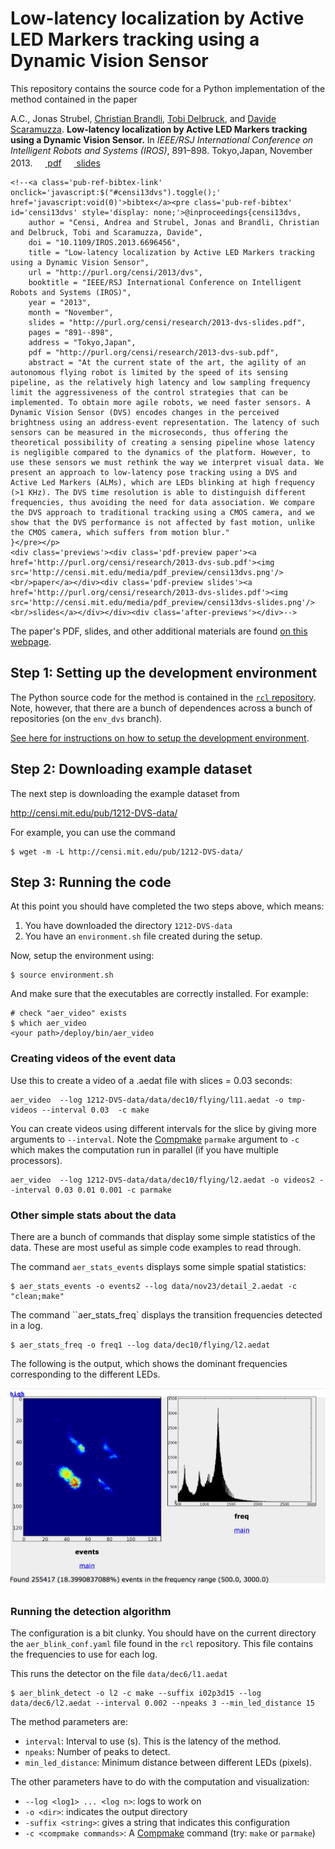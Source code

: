 # Low-latency localization by Active LED Markers tracking using a Dynamic Vision Sensor


This repository contains the source code 
for a Python implementation of the method
contained in the paper 

<div class='pub_ref_page'>
    <p class='pub-ref-short'><span class="author">A.C., Jonas Strubel, <a href='http://sensors.ini.uzh.ch/christian.html'>Christian Brandli</a>, <a href='http://www.ini.uzh.ch/~tobi'>Tobi Delbruck</a>, and <a href='https://sites.google.com/site/scarabotix/home'>Davide Scaramuzza</a>.</span>
    <span class="title" style='font-weight:bold'><strong>Low-latency localization by Active LED Markers tracking using a Dynamic Vision Sensor</strong>.</span>
    <span class="booktitle">In <em>IEEE/RSJ International Conference on Intelligent Robots and Systems (IROS)</em>, 891&ndash;898. Tokyo,Japan, November 2013.</span>
    <span class="links"><span class="pdf"><a href="http://purl.org/censi/research/2013-dvs-sub.pdf"><img style='border:0; height: 17px; margin-bottom:-6px'   width='16' src='http://censi.mit.edu/media/pdf.gif'/> pdf</a></span> <span class="slides"><a href="http://purl.org/censi/research/2013-dvs-slides.pdf"><img style='border:0; margin-bottom:-6px; height: 17px;'  src='http://censi.mit.edu/media/slides2.gif' width='16' /> slides</a></span></span>

    <!--<a class='pub-ref-bibtex-link' onclick='javascript:$("#censi13dvs").toggle();' href='javascript:void(0)'>bibtex</a><pre class='pub-ref-bibtex' id='censi13dvs' style='display: none;'>@inproceedings{censi13dvs,
        author = "Censi, Andrea and Strubel, Jonas and Brandli, Christian and Delbruck, Tobi and Scaramuzza, Davide",
        doi = "10.1109/IROS.2013.6696456",
        title = "Low-latency localization by Active LED Markers tracking using a Dynamic Vision Sensor",
        url = "http://purl.org/censi/2013/dvs",
        booktitle = "IEEE/RSJ International Conference on Intelligent Robots and Systems (IROS)",
        year = "2013",
        month = "November",
        slides = "http://purl.org/censi/research/2013-dvs-slides.pdf",
        pages = "891--898",
        address = "Tokyo,Japan",
        pdf = "http://purl.org/censi/research/2013-dvs-sub.pdf",
        abstract = "At the current state of the art, the agility of an autonomous flying robot is limited by the speed of its sensing pipeline, as the relatively high latency and low sampling frequency limit the aggressiveness of the control strategies that can be implemented. To obtain more agile robots, we need faster sensors. A Dynamic Vision Sensor (DVS) encodes changes in the perceived brightness using an address-event representation. The latency of such sensors can be measured in the microseconds, thus offering the theoretical possibility of creating a sensing pipeline whose latency is negligible compared to the dynamics of the platform. However, to use these sensors we must rethink the way we interpret visual data. We present an approach to low-latency pose tracking using a DVS and Active Led Markers (ALMs), which are LEDs blinking at high frequency (>1 KHz). The DVS time resolution is able to distinguish different frequencies, thus avoiding the need for data association. We compare the DVS approach to traditional tracking using a CMOS camera, and we show that the DVS performance is not affected by fast motion, unlike the CMOS camera, which suffers from motion blur."
    }</pre></p>
    <div class='previews'><div class='pdf-preview paper'><a href='http://purl.org/censi/research/2013-dvs-sub.pdf'><img src='http://censi.mit.edu/media/pdf_preview/censi13dvs.png'/><br/>paper</a></div><div class='pdf-preview slides'><a href='http://purl.org/censi/research/2013-dvs-slides.pdf'><img src='http://censi.mit.edu/media/pdf_preview/censi13dvs-slides.png'/><br/>slides</a></div></div><div class='after-previews'></div>-->
</div>



The paper's PDF, slides, and other additional materials are found [on this webpage][webpage].

[webpage]: http://purl.org/censi/2013/dvs

## Step 1: Setting up the development environment

The Python source code for the method is contained in the [``rcl`` repository](https://github.com/AndreaCensi/env_dvs). Note, however, that there are a bunch of dependences  across a bunch of repositories
(on the ``env_dvs`` branch). 

[See here for instructions on how to setup the development environment](README-development.md).

##  Step 2: Downloading example dataset

The next step is downloading the example dataset from

  <http://censi.mit.edu/pub/1212-DVS-data/>

For example, you can use the command

    $ wget -m -L http://censi.mit.edu/pub/1212-DVS-data/

##  Step 3: Running the code

At this point you should have completed the two steps above, which means:

1) You have downloaded the directory ``1212-DVS-data``
2) You have an ``environment.sh`` file created during the setup.

Now, setup the environment using:

    $ source environment.sh

And make sure that the executables are correctly installed. For example:

    # check "aer_video" exists
    $ which aer_video 
    <your path>/deploy/bin/aer_video


### Creating videos of the event data

Use this to create a video of a .aedat file with slices = 0.03 seconds:

    aer_video  --log 1212-DVS-data/data/dec10/flying/l11.aedat -o tmp-videos --interval 0.03  -c make

You can create videos using different intervals for the slice by giving more 
arguments to ``--interval``. Note the [Compmake][compmake] ``parmake`` argument to
``-c`` which makes the computation run in parallel (if you have multiple processors).

    aer_video  --log 1212-DVS-data/data/dec10/flying/l2.aedat -o videos2 --interval 0.03 0.01 0.001 -c parmake


[compmake]: http://andreacensi.github.io/compmake/

    

### Other simple stats about the data

There are a bunch of commands that display some simple statistics
of the data. These are most useful as simple code examples to read through.

The command ``aer_stats_events`` displays some simple spatial statistics:

    $ aer_stats_events -o events2 --log data/nov23/detail_2.aedat -c "clean;make"

<!--The command ``aer_simple_stats` displays ...

$ aer_simple_stats -o simple2 --log data/dec10/flying/l2.aedat -->

The command ``aer_stats_freq` displays the transition frequencies detected in a log.

    $ aer_stats_freq -o freq1 --log data/dec10/flying/l2.aedat 

The following is the output, which shows the dominant frequencies 
corresponding to the different LEDs.

<img src="aer_stats_freq.png"/>


### Running the detection algorithm

The configuration is a bit clunky. You should have on the current directory the
``aer_blink_conf.yaml`` file found in the ``rcl`` repository. This file 
contains the frequencies to use for each log. 

This runs the detector on the file ``data/dec6/l1.aedat``

    $ aer_blink_detect -o l2 -c make --suffix i02p3d15 --log data/dec6/l2.aedat --interval 0.002 --npeaks 3 --min_led_distance 15

The method parameters are:

- ``interval``: Interval to use (s). This is the latency of the method.
- ``npeaks``: Number of peaks to detect.
- ``min_led_distance``: Minimum distance between different LEDs (pixels).

The other parameters have to do with the computation and visualization:

- ``--log <log1> ... <log n>``: logs to work on
- ``-o <dir>``: indicates the output directory
- ``-suffix <string>``: gives a string that indicates this configuration
- ``-c <compmake commands>``: A [Compmake][compmake] command (try: ``make`` or ``parmake``)

    








